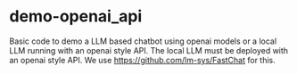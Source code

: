 ﻿# demo-openai_api
 Basic code to demo a LLM based chatbot using openai models or a local LLM running with an openai style API. 
 The local LLM must be deployed with an openai style API. We use https://github.com/lm-sys/FastChat for this.
 
